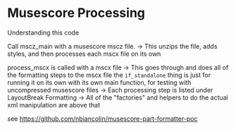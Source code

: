# Musescore Processing

Understanding this code

Call mscz_main with a musescore mscz file.
-> This unzips the file, adds styles, and then processes each mscx file on its own

process_mscx is called with a mscx file
-> This goes through and does all of the formatting steps to the mscx file
the `if_standalone` thing is just for running it on its own with its own main function, for testing with uncompressed musescore files
-> Each processing step is listed under LayoutBreak Formatting
-> All of the "factories" and helpers to do the actual xml manipulation are above that

see https://github.com/nbiancolin/musescore-part-formatter-poc